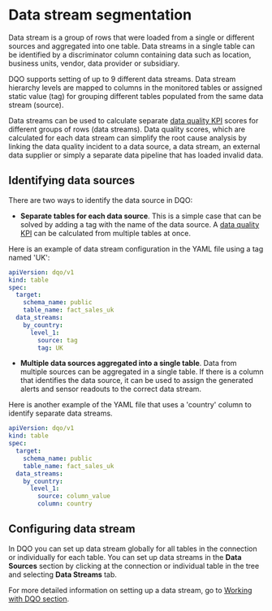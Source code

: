 # Data stream segmentation

Data stream is a group of rows that were loaded from a single or different sources and aggregated into one table. Data
streams in a single table can be identified by a discriminator column containing data such as location, business units,
vendor, data provider or subsidiary.

DQO supports setting of up to 9 different data streams. Data stream hierarchy levels are mapped to columns in the
monitored tables or assigned static value (tag) for grouping different tables populated from the same data stream (source).

Data streams can be used to calculate separate [data quality KPI](../data-quality-kpis/data-quality-kpis.md) scores for 
different groups of rows (data streams). Data quality scores, which are calculated for each data stream can simplify the
root cause analysis by linking the data quality incident to a data source, a data stream, an external data supplier or simply a separate data pipeline 
that has loaded invalid data.

## Identifying data sources

There are two ways to identify the data source in DQO:

- **Separate tables for each data source**. This is a simple case that can be solved by adding a tag with the name 
of the data source. A [data quality KPI](../data-quality-kpis/data-quality-kpis.md) can be calculated from multiple 
tables at once.

Here is an example of data stream configuration in the YAML file using a tag named 'UK':

``` yaml hl_lines="7-11"
apiVersion: dqo/v1
kind: table
spec:
  target:
    schema_name: public
    table_name: fact_sales_uk
  data_streams:
    by_country:
      level_1:
        source: tag
        tag: UK
```

- **Multiple data sources aggregated into a single table**. Data from multiple sources can be aggregated in a single 
table. If there is a column that identifies the data source, it can be used to assign the generated alerts and sensor 
readouts to the correct data stream. 

Here is another example of the YAML file that uses a 'country' column to identify separate data streams.

``` yaml  hl_lines="7-11"
apiVersion: dqo/v1
kind: table
spec:
  target:
    schema_name: public
    table_name: fact_sales_uk
  data_streams:
    by_country:
      level_1:
        source: column_value
        column: country
```

## Configuring data stream 

In DQO you can set up data stream globally for all tables in the connection or individually for each table.
You can set up data streams in the **Data Sources** section by clicking at the connection or individual table in the tree and 
selecting **Data Streams** tab. 

For more detailed information on setting up a data stream, go to [Working with DQO section](../../working-with-dqo/set-up-data-streams/set-up-data-stream.md).

